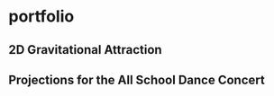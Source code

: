 # portfolio
## 2D Gravitational Attraction

<script src="processing.min.js"></script>
<canvas data-processing-sources="keplers_laws_2.pde"></canvas>

## Projections for the All School Dance Concert

<script src="processing.min.js"></script>
<canvas data-processing-sources="illusion.pde"></canvas>
